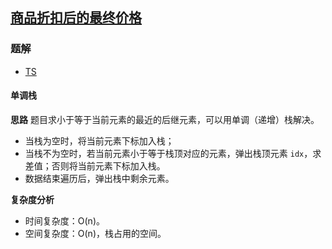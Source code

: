 ## [商品折扣后的最终价格](https://leetcode-cn.com/problems/final-prices-with-a-special-discount-in-a-shop/)

### 题解
+ [TS](../../ts/1536/1475.ts)

#### 单调栈
**思路**
题目求小于等于当前元素的最近的后继元素，可以用单调（递增）栈解决。  
+ 当栈为空时，将当前元素下标加入栈；
+ 当栈不为空时，若当前元素小于等于栈顶对应的元素，弹出栈顶元素 `idx`，求差值；否则将当前元素下标加入栈。
+ 数据结束遍历后，弹出栈中剩余元素。

**复杂度分析**
+ 时间复杂度：O(n)。
+ 空间复杂度：O(n)，栈占用的空间。